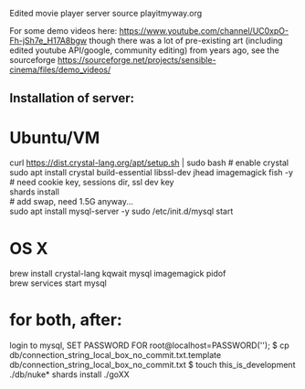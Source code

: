 Edited movie player server source playitmyway.org 

For some demo videos here: https://www.youtube.com/channel/UC0xpO-Fh-jSh7e_H17A8bgw
though there was a lot of pre-existing art (including edited youtube API/google, community editing) from years ago, see the sourceforge https://sourceforge.net/projects/sensible-cinema/files/demo_videos/

## Installation of server:

# Ubuntu/VM

 curl https://dist.crystal-lang.org/apt/setup.sh | sudo bash # enable crystal  
 sudo apt install crystal build-essential libssl-dev jhead imagemagick fish -y # need cookie key, sessions dir, ssl dev key  
 shards install  
 \# add swap, need 1.5G anyway...  
 sudo apt install mysql-server -y 
 sudo /etc/init.d/mysql start  

# OS X

brew install crystal-lang kqwait mysql imagemagick pidof   
brew services start mysql  

# for both, after:

login to mysql, SET PASSWORD FOR root@localhost=PASSWORD('');
$ cp db/connection_string_local_box_no_commit.txt.template db/connection_string_local_box_no_commit.txt
$ touch this_is_development
./db/nuke*
shards install
./goXX
